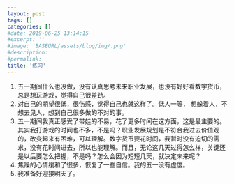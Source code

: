 ```yaml
---
layout: post
tags: []
categories: []
#date: 2019-06-25 13:14:15
#excerpt: ''
#image: 'BASEURL/assets/blog/img/.png'
#description:
#permalink:
title: '练习'
---
```


1. 五一期间什么也没做，没有认真思考未来职业发展，也没有好好看数字货币，总是想玩游戏，觉得自己很差劲。
2. 对自己的期望很低，很伤感，觉得自己也就这样了。低人一等， 想躲着人，不想去见人，想到自己很多做的不对的事。
3. 五一期间我真正感受了带娃的不易，花了更多时间在这方面，这是最主要的。其实我打游戏的时间也不多，不是吗？职业发展规划是不符合我过去价值观的，改变起来有困难，可以理解。数字货币要花时间，我暂时没有迫切的需求，没有花时间进去，所以也能理解。而且，无论这几天过得怎么样，关键还是以后要怎么把握，不是吗？怎么会因为短短几天，就决定未来呢？
4. 焦躁的心情缓和了很多，恢复了一些自信。我的五一没有虚度。
5. 我准备好迎接明天了。
